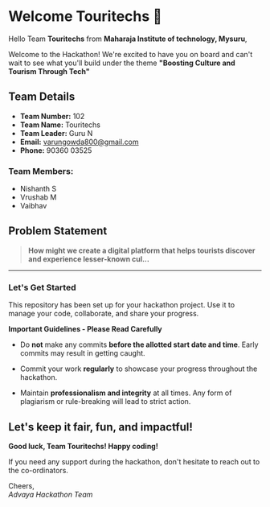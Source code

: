 # Welcome Touritechs 👋

Hello Team **Touritechs** from **Maharaja Institute of technology, Mysuru**,

Welcome to the Hackathon! We're excited to have you on board and can't wait to see what you'll build under the theme **"Boosting Culture and Tourism Through Tech"** 

## Team Details

- **Team Number:** 102  
- **Team Name:** Touritechs
- **Team Leader:** Guru N  
- **Email:** varungowda800@gmail.com  
- **Phone:** 90360 03525  

### Team Members:
- Nishanth S 
- Vrushab M 
- Vaibhav 

## Problem Statement

> **How might we create a digital platform that helps tourists discover and experience lesser-known cul...**

---

### Let's Get Started 

This repository has been set up for your hackathon project. Use it to manage your code, collaborate, and share your progress.

**Important Guidelines - Please Read Carefully**

- Do **not** make any commits **before the allotted start date and time**. Early commits may result in getting caught.
- Commit your work **regularly** to showcase your progress throughout the hackathon.

- Maintain **professionalism and integrity** at all times. Any form of plagiarism or rule-breaking will lead to strict action.

Let's keep it fair, fun, and impactful! 
---

**Good luck, Team Touritechs! Happy coding!**

If you need any support during the hackathon, don't hesitate to reach out to the co-ordinators.

Cheers,  
_Advaya Hackathon Team_